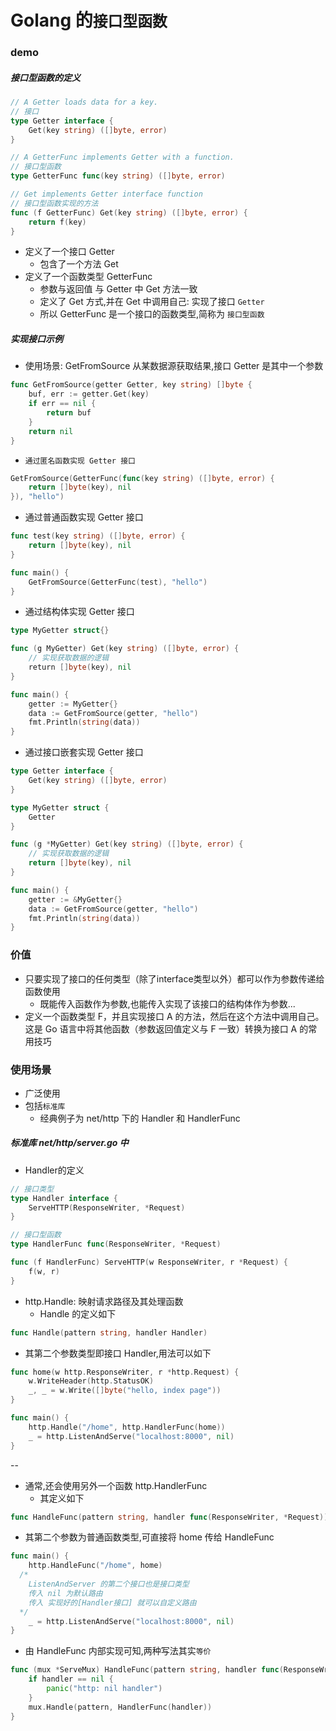 # Golang 的`接口型函数`

### demo
##### **接口型函数的定义**
```go
// A Getter loads data for a key.
// 接口
type Getter interface {
	Get(key string) ([]byte, error)
}

// A GetterFunc implements Getter with a function.
// 接口型函数
type GetterFunc func(key string) ([]byte, error)

// Get implements Getter interface function
// 接口型函数实现的方法
func (f GetterFunc) Get(key string) ([]byte, error) {
	return f(key)
}
```
- 定义了一个接口 Getter
  - 包含了一个方法 Get
- 定义了一个函数类型 GetterFunc
  - 参数与返回值 与 Getter 中 Get 方法一致
  - 定义了 Get 方式,并在 Get 中调用自己: 实现了接口 `Getter`
  - 所以 GetterFunc 是一个接口的函数类型,简称为 `接口型函数`


##### **实现接口示例**
- 使用场景: GetFromSource 从某数据源获取结果,接口 Getter 是其中一个参数
```go
func GetFromSource(getter Getter, key string) []byte {
	buf, err := getter.Get(key)
	if err == nil {
		return buf
	}
	return nil
}
```

- `通过匿名函数实现 Getter 接口`
```go
GetFromSource(GetterFunc(func(key string) ([]byte, error) {
	return []byte(key), nil
}), "hello")
```

- 通过普通函数实现 Getter 接口
```go
func test(key string) ([]byte, error) {
	return []byte(key), nil
}

func main() {
    GetFromSource(GetterFunc(test), "hello")
}
```

- 通过结构体实现 Getter 接口
```go
type MyGetter struct{}

func (g MyGetter) Get(key string) ([]byte, error) {
    // 实现获取数据的逻辑
    return []byte(key), nil
}

func main() {
    getter := MyGetter{}
    data := GetFromSource(getter, "hello")
    fmt.Println(string(data))
}
```

- 通过接口嵌套实现 Getter 接口
```go
type Getter interface {
    Get(key string) ([]byte, error)
}

type MyGetter struct {
    Getter
}

func (g *MyGetter) Get(key string) ([]byte, error) {
    // 实现获取数据的逻辑
    return []byte(key), nil
}

func main() {
    getter := &MyGetter{}
    data := GetFromSource(getter, "hello")
    fmt.Println(string(data))
}
```


### 价值
- 只要实现了接口的任何类型（除了interface类型以外）都可以作为参数传递给函数使用
  - 既能传入函数作为参数,也能传入实现了该接口的结构体作为参数...
- 定义一个函数类型 F，并且实现接口 A 的方法，然后在这个方法中调用自己。这是 Go 语言中将其他函数（参数返回值定义与 F 一致）转换为接口 A 的常用技巧

### 使用场景
- 广泛使用
- 包括`标准库`
  - 经典例子为 net/http 下的 Handler 和 HandlerFunc
##### **标准库 net/http/server.go 中**
- Handler的定义
```go
// 接口类型
type Handler interface {
	ServeHTTP(ResponseWriter, *Request)
}

// 接口型函数
type HandlerFunc func(ResponseWriter, *Request)

func (f HandlerFunc) ServeHTTP(w ResponseWriter, r *Request) {
	f(w, r)
}
```

- http.Handle: 映射请求路径及其处理函数
  - Handle 的定义如下
```go
func Handle(pattern string, handler Handler)
```
- 其第二个参数类型即接口 Handler,用法可以如下
```go
func home(w http.ResponseWriter, r *http.Request) {
	w.WriteHeader(http.StatusOK)
	_, _ = w.Write([]byte("hello, index page"))
}

func main() {
	http.Handle("/home", http.HandlerFunc(home))
	_ = http.ListenAndServe("localhost:8000", nil)
}
```

--
- 通常,还会使用另外一个函数 http.HandlerFunc
  - 其定义如下
```go
func HandleFunc(pattern string, handler func(ResponseWriter, *Request))
```
- 其第二个参数为普通函数类型,可直接将 home 传给 HandleFunc
```go
func main() {
	http.HandleFunc("/home", home)
  /* 
    ListenAndServer 的第二个接口也是接口类型
    传入 nil 为默认路由
    传入 实现好的[Handler接口] 就可以自定义路由
  */
	_ = http.ListenAndServe("localhost:8000", nil)
}
```
- 由 HandleFunc 内部实现可知,两种写法其实`等价`
```go
func (mux *ServeMux) HandleFunc(pattern string, handler func(ResponseWriter, *Request)) {
	if handler == nil {
		panic("http: nil handler")
	}
	mux.Handle(pattern, HandlerFunc(handler))
}
```
